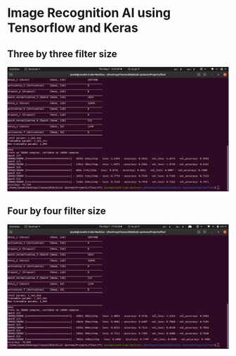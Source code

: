 # Image Recognition AI using Tensorflow and Keras

## Three by three filter size
![Statistics](pictures/recognition3X3-4.png)

## Four by four filter size
![Statistics](pictures/recognition4X4-3.png)

